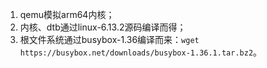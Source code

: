 1. qemu模拟arm64内核；
2. 内核、dtb通过linux-6.13.2源码编译而得；
3. 根文件系统通过busybox-1.36编译而来：`wget https://busybox.net/downloads/busybox-1.36.1.tar.bz2`。
